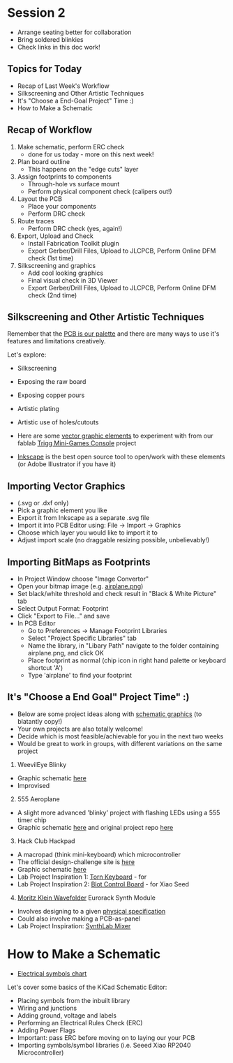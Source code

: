 # Session 2

- Arrange seating better for collaboration
- Bring soldered blinkies
- Check links in this doc work!

## Topics for Today

- Recap of Last Week's Workflow
- Silkscreening and Other Artistic Techniques
- It's "Choose a End-Goal Project" Time :)
- How to Make a Schematic

## Recap of Workflow

1. Make schematic, perform ERC check
	- done for us today - more on this next week!
2. Plan board outline
	- This happens on the "edge cuts" layer
3. Assign footprints to components
	- Through-hole vs surface mount
	- Perform physical component check (calipers out!)
4. Layout the PCB
	- Place your components
	- Perform DRC check
5. Route traces
	- Perform DRC check (yes, again!)
6. Export, Upload and Check
	- Install Fabrication Toolkit plugin
	- Export Gerber/Drill Files, Upload to JLCPCB, Perform Online DFM check (1st time)
7. Silkscreening and graphics
	- Add cool looking graphics
	- Final visual check in 3D Viewer
	- Export Gerber/Drill Files, Upload to JLCPCB, Perform Online DFM check (2nd time)

## Silkscreening and Other Artistic Techniques

Remember that the [PCB is our palette](https://github.com/fablabnk/PCB-SummerSchool/tree/main/DesignElements/PCBPalette.png) and there are many ways to use it's features and limitations creatively.

Let's explore:
- Silkscreening
- Exposing the raw board
- Exposing copper pours
- Artistic plating
- Artistic use of holes/cutouts

- Here are some [vector graphic elements](https://github.com/fablabnk/PCB-SummerSchool/GraphicElements/TriggGraphicElements.svg) to experiment with from our fablab [Trigg Mini-Games Console](https://github.com/fablabnk/trigg/tree/main/hardware/mainboard_PCB/kicad) project

- [Inkscape](https://inkscape.org/) is the best open source tool to open/work with these elements (or Adobe Illustrator if you have it)

## Importing Vector Graphics

-  (.svg or .dxf only)
- Pick a graphic element you like
- Export it from Inkscape as a separate .svg file
- Import it into PCB Editor using: File -> Import -> Graphics
- Choose which layer you would like to import it to
- Adjust import scale (no draggable resizing possible, unbelievably!)

## Importing BitMaps as Footprints

- In Project Window choose "Image Convertor"
- Open your bitmap image (e.g. [airplane.png](https://github.com/fablabnk/PCB-SummerSchool/GraphicElements/airplane.png))
- Set black/white threshold and check result in "Black & White Picture" tab
- Select Output Format: Footprint
- Click "Export to File..." and save
- In PCB Editor
	- Go to Preferences -> Manage Footprint Libraries
	- Select "Project Specific Libraries" tab
	- Name the library, in "Libary Path" navigate to the folder containing airplane.png, and click OK
	- Place footprint as normal (chip icon in right hand palette or keyboard shortcut 'A') 
	- Type 'airplane' to find your footprint

## It's "Choose a End Goal" Project Time" :)

- Below are some project ideas along with [schematic graphics](https://github.com/fablabnk/PCB-SummerSchool/tree/main/SchematicGraphics) (to blatantly copy!)
- Your own projects are also totally welcome!
- Decide which is most feasible/achievable for you in the next two weeks
- Would be great to work in groups, with different variations on the same project

1. WeevilEye Blinky
- Graphic schematic [here](https://cdn.sparkfun.com/datasheets/Kits/Weevil_Eye-v16.pdf)
- Improvised [](https://github.com/fablabnk/PCB)

2. 555 Aeroplane
- A slight more advanced 'blinky' project with flashing LEDs using a 555 timer chip
- Graphic schematic [here](https://github.com/ANG13T/555-plane-pcb/blob/main/assets/schematic.PNG) and original project repo [here](https://github.com/ANG13T/555-plane-pcb)

3. Hack Club Hackpad
- A macropad (think mini-keyboard) which microcontroller
- The official design-challenge site is [here](https://hackpad.hackclub.com/)
- Graphic schematic [here](https://hackpad.hackclub.com/docs/v2/wiredcomponents.png)
- Lab Project Inspiration 1: [Torn Keyboard](https://github.com/fablabnk/torn/tree/master/torn_left) - for 
- Lab Project Inspiration 2: [Blot Control Board](https://github.com/fablabnk/blot/tree/main/hardware/motor-control-board/circuit/controller_Kicad) - for Xiao Seed

4. [Moritz Klein Wavefolder](https://www.ericasynths.lv/shop/diy-kits-1/edu-diy-wavefolder/) Eurorack Synth Module
- Involves designing to a given [physical specification](https://doepfer.de/a100_man/a100m_e.htm)
- Could also involve making a PCB-as-panel
- Lab Project Inspiration: [SynthLab Mixer](https://github.com/fablabnk/HagiwoMixer)

# How to Make a Schematic

- [Electrical symbols chart](https://storage.googleapis.com/tb-img/production/23/11/electrical%20symbols%20chart.png)

Let's cover some basics of the KiCad Schematic Editor:
- Placing symbols from the inbuilt library
- Wiring and junctions
- Adding ground, voltage and labels
- Performing an Electrical Rules Check (ERC)
- Adding Power Flags
- Important: pass ERC before moving on to laying our your PCB
- Importing symbols/symbol libraries (i.e. Seeed Xiao RP2040 Microcontroller)